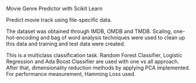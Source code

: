 Movie Genre Predictor with Scikit Learn

Predict movie track using file-specific data.

The dataset was obtained through IMDB, OMDB and TMDB. Scaling, one-hot-encoding and bag of word analysis techniques were used to clean up this data and training and test data were created.

This is a multiclass classification task. Random Forest Classifier, Logistic Regression and Ada Boost Classifier are used with one vs all approach. After that, dimensionality reduction methods by applying PCA implemented. For performance measurement, Hamming Loss used.
